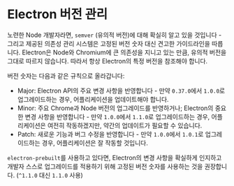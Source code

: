 # Electron 버전 관리

노련한 Node 개발자라면, `semver` (유의적 버전)에 대해 확실히 알고 있을 것입니다 -
그리고 제공된 의존성 관리 시스템은 고정된 버전 숫자 대신 견고한 가이드라인을 따릅니다.
Electron은 Node와 Chromium에 큰 의존성을 지니고 있는 만큼, 유의적 버전을 그대로
따르지 않습니다. 따라서 항상 Electron의 특정 버전을 참조해야 합니다.

버전 숫자는 다음과 같은 규칙으로 올라갑니다:

* Major: Electron API의 주요 변경 사항을 반영합니다 - 만약 `0.37.0`에서 `1.0.0`로
  업그레이드하는 경우, 어플리케이션을 업데이트해야 합니다.
* Minor: 주요 Chrome과 Node 버전의 업그레이드를 반영하거나; Electron의 중요한 변경
  사항을 반영합니다 - 만약 `1.0.0`에서 `1.1.0`로 업그레이드하는 경우, 어플리케이션은
  여전히 작동하겠지만, 약간의 업데이트가 필요할 수 있습니다.
* Patch: 새로운 기능과 버그 수정을 반영합니다 - 만약 `1.0.0`에서 `1.0.1`로
  업그레이드하는 경우, 어플리케이션은 잘 작동할 것입니다.

`electron-prebuilt`를 사용하고 있다면, Electron의 변경 사항을 확실하게 인지하고
개발자 스스로 업그레이드를 적용하기 위해 고정된 버전 숫자를 사용하는 것을 권장합니다.
(`^1.1.0` 대신 `1.1.0` 사용)
